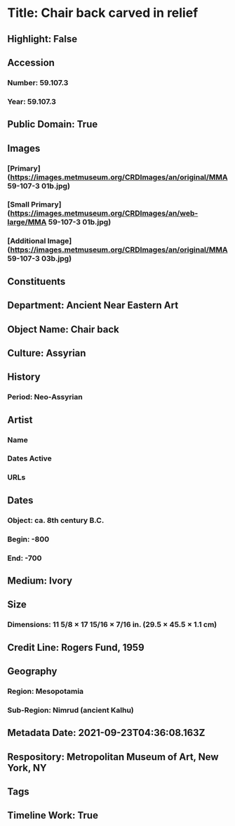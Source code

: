 # Title: Chair back carved in relief
## Highlight: False
## Accession
### Number: 59.107.3
### Year: 59.107.3
## Public Domain: True
## Images
### [Primary](https://images.metmuseum.org/CRDImages/an/original/MMA  59-107-3  01b.jpg)
### [Small Primary](https://images.metmuseum.org/CRDImages/an/web-large/MMA  59-107-3  01b.jpg)
### [Additional Image](https://images.metmuseum.org/CRDImages/an/original/MMA  59-107-3  03b.jpg)
## Constituents
## Department: Ancient Near Eastern Art
## Object Name: Chair back
## Culture: Assyrian
## History
### Period: Neo-Assyrian
## Artist
### Name
### Dates Active
### URLs
## Dates
### Object: ca. 8th century B.C.
### Begin: -800
### End: -700
## Medium: Ivory
## Size
### Dimensions: 11 5/8 × 17 15/16 ×  7/16 in. (29.5 × 45.5 × 1.1 cm)
## Credit Line: Rogers Fund, 1959
## Geography
### Region: Mesopotamia
### Sub-Region: Nimrud (ancient Kalhu)
## Metadata Date: 2021-09-23T04:36:08.163Z
## Respository: Metropolitan Museum of Art, New York, NY
## Tags
## Timeline Work: True